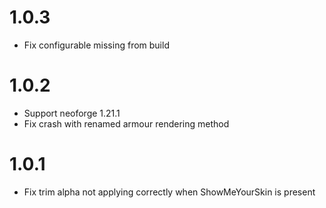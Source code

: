 # 1.0.3

- Fix configurable missing from build 

# 1.0.2

- Support neoforge 1.21.1
- Fix crash with renamed armour rendering method

# 1.0.1

- Fix trim alpha not applying correctly when ShowMeYourSkin is present